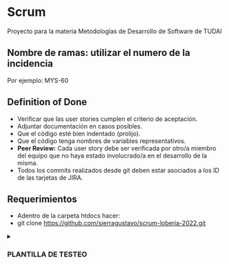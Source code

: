 # Scrum
Proyecto para la materia Metodologías de Desarrollo de Software de TUDAI

## Nombre de ramas: utilizar el numero de la incidencia
Por ejemplo: MYS-60

## Definition of Done
- Verificar que las user stories cumplen el criterio de aceptación. 
- Adjuntar documentación en casos posibles.
- Que el código esté bien indentado (prolijo).
- Que el código tenga nombres de variables representativos.
- **Peer Review:** Cada user story debe ser verificada por otro/a miembro del equipo que no haya estado involucrado/a en el desarrollo de la misma.
- Todos los commits realizados desde git deben estar asociados a los ID de las tarjetas de JIRA.

## Requerimientos
- Adentro de la carpeta htdocs hacer:
- git clone https://github.com/sierragustavo/scrum-loberia-2022.git

<details><summary>
  
### PLANTILLA DE TESTEO

</summary>

| MYS-# | Fecha de registro | Miembro | Entrada | Salida obtenida | Salida esperada | Fallo |
| ------------- | ------------- | ------------- | ------------- |  ------------- | ------------- | --- |
| MYS-90 | 17/0/2022 | Pepe | Datos necesarios para la funcionalidad |  |  | Si/No |

</details>
